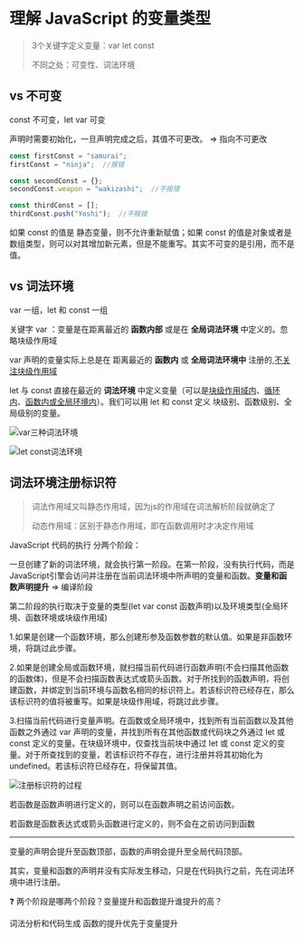 # 理解 JavaScript 的变量类型

> 3个关键字定义变量：var let const
>
> 不同之处：可变性、词法环境



## vs 不可变

const 不可变，let var 可变

声明时需要初始化，一旦声明完成之后，其值不可更改。 => 指向不可更改



```javascript
const firstConst = "samurai";
firstConst = "ninja";  //报错

const secondConst = {};
secondConst.weapon = "wakizashi";  //不报错

const thirdConst = [];
thirdConst.push("Yoshi");  //不报错
```



如果 const 的值是 静态变量，则不允许重新赋值；如果 const 的值是对象或者是数组类型，则可以对其增加新元素，但是不能重写。其实不可变的是引用，而不是值。



## vs 词法环境

var 一组，let 和 const 一组



关键字 var ：变量是在距离最近的 **函数内部** 或是在 **全局词法环境** 中定义的。忽略块级作用域

var 声明的变量实际上总是在 距离最近的 **函数内** 或 **全局词法环境中** 注册的,<u>不关注块级作用域</u>

let 与 const 直接在最近的 **词法环境** 中定义变量（可以是<u>块级作用域内</u>、<u>循环内</u>、<u>函数内或全局环境内</u>）。我们可以用 let 和 const 定义 块级别、函数级别、全局级别的变量。

![var三种词法环境](http://markdown.icron.cc/var%E8%AF%8D%E6%B3%95%E7%8E%AF%E5%A2%83.png)



![let const词法环境](http://markdown.icron.cc/let%20const%E8%AF%8D%E6%B3%95%E7%8E%AF%E5%A2%83.png)

## 词法环境注册标识符

> 词法作用域又叫静态作用域，因为js的作用域在词法解析阶段就确定了
>
> 动态作用域：区别于静态作用域，即在函数调用时才决定作用域

JavaScript 代码的执行 分两个阶段：

一旦创建了新的词法环境，就会执行第一阶段。在第一阶段，没有执行代码，而是JavaScript引擎会访问并注册在当前词法环境中所声明的变量和函数。**变量和函数声明提升** => 编译阶段

第二阶段的执行取决于变量的类型(let var const 函数声明)以及环境类型(全局环境、函数环境或块级作用域)

1.如果是创建一个函数环境，那么创建形参及函数参数的默认值。如果是非函数环境，将跳过此步骤。 

2.如果是创建全局或函数环境，就扫描当前代码进行函数声明(不会扫描其他函数的函数体)，但是不会扫描函数表达式或箭头函数。对于所找到的函数声明，将创建函数，并绑定到当前环境与函数名相同的标识符上。若该标识符已经存在，那么该标识符的值将被重写。如果是块级作用域，将跳过此步骤。 

3.扫描当前代码进行变量声明。在函数或全局环境中，找到所有当前函数以及其他函数之外通过 var 声明的变量，并找到所有在其他函数或代码块之外通过 let 或 const 定义的变量。在块级环境中，仅查找当前块中通过 let 或 const 定义的变量。对于所查找到的变量，若该标识符不存在，进行注册并将其初始化为 undefined。若该标识符已经存在，将保留其值。 

![注册标识符的过程](http://markdown.icron.cc/%E6%B3%A8%E5%86%8C%E6%A0%87%E8%AF%86%E7%AC%A6%E7%9A%84%E8%BF%87%E7%A8%8B.png)



若函数是函数声明进行定义的，则可以在函数声明之前访问函数。

若函数是函数表达式或箭头函数进行定义的，则不会在之前访问到函数

---

变量的声明会提升至函数顶部，函数的声明会提升至全局代码顶部。

其实，变量和函数的声明并没有实际发生移动，只是在代码执行之前，先在词法环境中进行注册。



:question: 两个阶段是哪两个阶段？变量提升和函数提升谁提升的高？

词法分析和代码生成
函数的提升优先于变量提升















